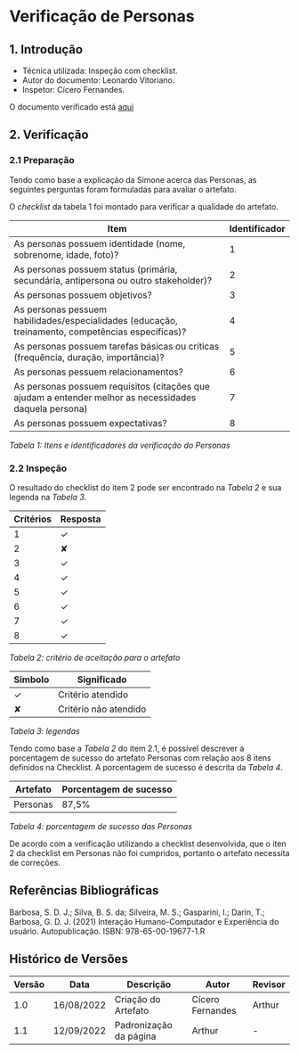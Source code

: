 # Verificação de Personas

## 1. Introdução

- Técnica utilizada: Inspeção com checklist.
- Autor do documento: Leonardo Vitoriano.
- Inspetor: Cícero Fernandes.

O documento verificado está <a href="https://requisitos-de-software.github.io/2022.1-Notion/#/elicitacao/personas">aqui</a>

## 2. Verificação

### 2.1 Preparação

Tendo como base a explicação da Simone acerca das Personas, as seguintes perguntas foram formuladas para avaliar o artefato.

O *checklist* da tabela 1 foi montado para verificar a qualidade do artefato.

| Item                                                         | Identificador |
|--------------------------------------------------------------|---------------|
| As personas possuem identidade (nome, sobrenome, idade, foto)?                                             | 1             |
|  As personas possuem status (primária, secundária, antipersona ou outro stakeholder)? | 2             |
| As personas possuem objetivos?            | 3             |
|  As personas pessuem habilidades/especialidades (educação, treinamento, competências específicas)?          | 4             |
| As personas possuem tarefas básicas ou críticas (frequência, duração, importância)?                         | 5             |
| As personas pessuem relacionamentos?                         | 6             |
| As personas possuem requisitos (citações que ajudam a entender melhor as necessidades daquela persona)                                    | 7             |
| As personas possuem expectativas?                              | 8             |   

_Tabela 1: Itens e identificadores da verificação do Personas_
### 2.2 Inspeção

O resultado do checklist do item 2 pode ser encontrado na _Tabela 2_ e sua legenda na _Tabela 3_.

| Crítérios | Resposta |
| --------- | -------- |
| 1         | ✓        |
| 2         | ✘        |
| 3         | ✓        |
| 4         | ✓        |
| 5         | ✓        |
| 6         | ✓        |
| 7         | ✓        |
| 8         | ✓        |

_Tabela 2: critério de aceitação para o artefato_

| Simbolo | Significado           |
| ------- | --------------------- |
| ✓       | Critério atendido     |
| ✘       | Critério não atendido |

_Tabela 3: legendas_


Tendo como base a _Tabela 2_ do item 2.1, é possível descrever a porcentagem de sucesso do artefato Personas com
relação aos 8 itens definidos na Checklist. A porcentagem de sucesso é descrita da _Tabela 4_.

| Artefato | Porcentagem de sucesso |
| -------- | ---------------------- |
| Personas | 87,5%                  |

_Tabela 4: porcentagem de sucesso das Personas_


De acordo com a verificação utilizando a checklist desenvolvida, que o iten 2 da checklist em Personas
não foi cumpridos, portanto o artefato necessita de correções.

## Referências Bibliográficas

Barbosa, S. D. J.; Silva, B. S. da; Silveira, M. S.; Gasparini, I.; Darin, T.; Barbosa, G. D. J. (2021)
Interação Humano-Computador e Experiência do usuário. Autopublicação. ISBN: 978-65-00-19677-1.R

## Histórico de Versões

| Versão  | Data       | Descrição           | Autor              | Revisor |
|---------|------------|---------------------|--------------------|---------|
| 1.0     | 16/08/2022 | Criação do Artefato | Cícero Fernandes   | Arthur  |
| 1.1      | 12/09/2022 | Padronização da página |Arthur | -    |